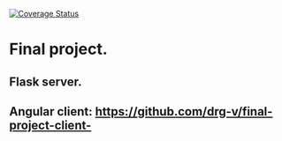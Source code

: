 [![Coverage Status](https://coveralls.io/repos/github/drg-v/final_project/badge.svg)](https://coveralls.io/github/drg-v/final_project)
# Final project.
## Flask server.
## Angular client: https://github.com/drg-v/final-project-client-

